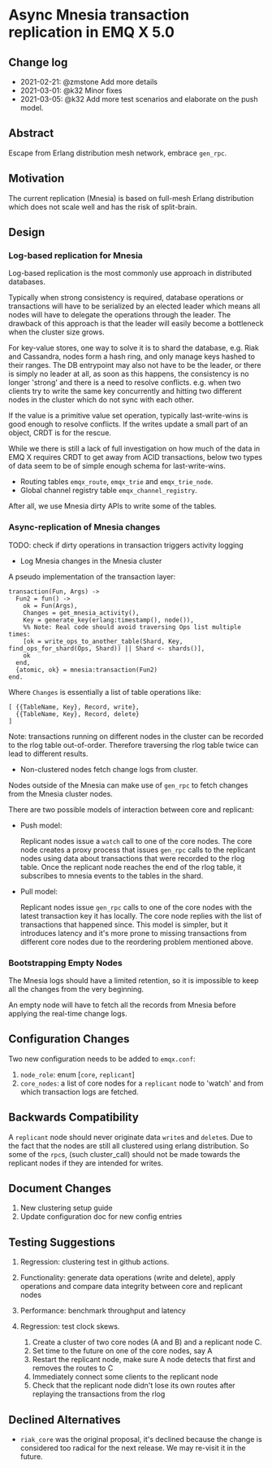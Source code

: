 # Async Mnesia transaction replication in EMQ X 5.0

## Change log

* 2021-02-21: @zmstone Add more details
* 2021-03-01: @k32 Minor fixes
* 2021-03-05: @k32 Add more test scenarios and elaborate on the push model.

## Abstract

Escape from Erlang distribution mesh network, embrace `gen_rpc`.

## Motivation

The current replication (Mnesia) is based on full-mesh Erlang distribution which
does not scale well and has the risk of split-brain.

## Design

### Log-based replication for Mnesia

Log-based replication is the most commonly use approach in distributed
databases.

Typically when strong consistency is required, database operations or
transactions will have to be serialized by an elected leader which means all
nodes will have to delegate the operations through the leader.
The drawback of this approach is that the leader will easily become a bottleneck
when the cluster size grows.

For key-value stores, one way to solve it is to shard the database, e.g. Riak
and Cassandra, nodes form a hash ring, and only manage keys hashed to their
ranges. The DB entrypoint may also not have to be the leader, or there is simply
no leader at all, as soon as this happens, the consistency is no longer 'strong'
and there is a need to resolve conflicts. e.g. when two clients try to write the
same key concurrently and hitting two different nodes in the cluster which do
not sync with each other.

If the value is a primitive value set operation, typically last-write-wins is
good enough to resolve conflicts. If the writes update a small part of an
object, CRDT is for the rescue.

While we there is still a lack of full investigation on how much of the data
in EMQ X requires CRDT to get away from ACID transactions, below two types
of data seem to be of simple enough schema for last-write-wins.

* Routing tables `emqx_route`, `emqx_trie` and `emqx_trie_node`.
* Global channel registry table `emqx_channel_registry`.

After all, we use Mnesia dirty APIs to write some of the tables.

### Async-replication of Mnesia changes

TODO: check if dirty operations in transaction triggers activity logging

* Log Mnesia changes in the Mnesia cluster

A pseudo implementation of the transaction layer:

```
transaction(Fun, Args) ->
  Fun2 = fun() ->
    ok = Fun(Args),
    Changes = get_mnesia_activity(),
    Key = generate_key(erlang:timestamp(), node()),
    %% Note: Real code should avoid traversing Ops list multiple times:
    [ok = write_ops_to_another_table(Shard, Key, find_ops_for_shard(Ops, Shard)) || Shard <- shards()],
    ok
  end,
  {atomic, ok} = mnesia:transaction(Fun2)
end.
```

Where `Changes` is essentially a list of table operations like:

```
[ {{TableName, Key}, Record, write},
  {{TableName, Key}, Record, delete}
]
```

Note: transactions running on different nodes in the cluster can be recorded to the rlog table out-of-order.
Therefore traversing the rlog table twice can lead to different results.

* Non-clustered nodes fetch change logs from cluster.

Nodes outside of the Mnesia can make use of `gen_rpc` to fetch changes from
the Mnesia cluster nodes.

There are two possible models of interaction between core and replicant:

- Push model:

  Replicant nodes issue a `watch` call to one of the core nodes.
  The core node creates a proxy process that issues `gen_rpc` calls to the replicant nodes using data about transactions that were recorded to the rlog table.
  Once the replicant node reaches the end of the rlog table, it subscribes to mnesia events to the tables in the shard.

- Pull model:

  Replicant nodes issue `gen_rpc` calls to one of the core nodes with the latest transaction key it has locally.
  The core node replies with the list of transactions that happened since.
  This model is simpler, but it introduces latency and it's more prone to missing transactions from different core nodes due to the reordering problem mentioned above.

### Bootstrapping Empty Nodes

The Mnesia logs should have a limited retention, so it is impossible to keep
all the changes from the very beginning.

An empty node will have to fetch all the records from Mnesia before applying
the real-time change logs.

## Configuration Changes

Two new configuration needs to be added to `emqx.conf`:

1. `node_role`: enum [`core`, `replicant`]
2. `core_nodes`: a list of core nodes for a `replicant` node to 'watch'
   and from which transaction logs are fetched.

## Backwards Compatibility

A `replicant` node should never originate data `write`s and `delete`s.
Due to the fact that the nodes are still all clustered using erlang
distribution. So some of the `rpc`s, (such cluster_call) should not be made
towards the replicant nodes if they are intended for writes.

## Document Changes

1. New clustering setup guide
2. Update configuration doc for new config entries

## Testing Suggestions

1. Regression: clustering test in github actions.
1. Functionality: generate data operations (write and delete),
   apply operations and compare data integrity between core and replicant nodes
1. Performance: benchmark throughput and latency
1. Regression: test clock skews.

   1. Create a cluster of two core nodes (A and B) and a replicant node C.
   1. Set time to the future on one of the core nodes, say A
   1. Restart the replicant node, make sure A node detects that first and removes the routes to C
   1. Immediately connect some clients to the replicant node
   1. Check that the replicant node didn't lose its own routes after replaying the transactions from the rlog

## Declined Alternatives

* `riak_core` was the original proposal, it's declined because the change is
  considered too radical for the next release. We may re-visit it in the future.
